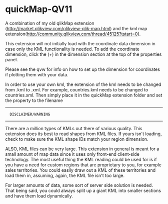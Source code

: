 quickMap-QV11
==============

A combination of my old qlikMap extension (http://market.qlikview.com/qlikview-qlik-map.html) and the kml map extension(http://community.qlikview.com/thread/45125?tstart=0).

This extension will not initially load with the coordinate data dimension in case only the KML functionality is needed.  To add the coordinate dimension, click the (+) in the dimension section at the top of the properties panel.

Please see the qvw for info on how to set up the dimension for coordinates if plotting them with your data.

In order to use your own kml, the extension of the kml needs to be changed from .kml to .xml.  For example, countries.kml needs to be changed to countries.xml.  Then simply place it in the quickMap extension folder and set the property to the filename

*********************************
      DISCLAIMER/WARNING       
*********************************
There are a million types of KMLs out there of various quality.  This extension does its best to read shapes from KML files.  If yours isn't loading, check to make sure the KML shape IDs match your region dimension.

ALSO, KML files can be very large.  This extension in general is meant for a small amount of map data since it uses only front-end client-side technology.  The most useful thing the KML reading could be used for is if you have a need for custom regions that are proprietary to you, for example sales territories.  You could easily draw out a KML of these territories and load them in, assuming, again, the KML file isn't too large.

For larger amounts of data, some sort of server side solution is needed.  That being said, you could always split up a giant KML into smaller sections and have them load dynamically.  



